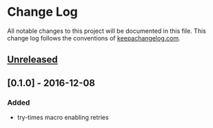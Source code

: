 # Change Log
All notable changes to this project will be documented in this
file. This change log follows the conventions of
[keepachangelog.com](http://keepachangelog.com/).

## [Unreleased]

## [0.1.0] - 2016-12-08
### Added
- try-times macro enabling retries

[Unreleased]: https://github.com/your-name/clj-relentless/compare/v0.1.0...HEAD

